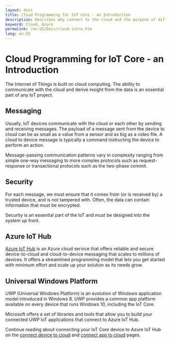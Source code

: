 ```yaml
---
layout: docs
title: Cloud Programming for IoT Core - an Introduction
description: Describes why connect to the cloud and the purpose of different applicable Azure services
keyword: Cloud, Azure
permalink: /en-US/Docs/cloud-intro.htm
lang: en-US
---
```


# Cloud Programming for IoT Core - an Introduction

The Internet of Things is built on cloud computing. The ability to communicate
with the cloud and derive insight from the data is an essential part of any IoT
project.

## Messaging

Usually, IoT devices communicate with the cloud or each other by sending and
receiving messages. The payload of a message sent from the device to cloud can 
be as small as a value from a sensor and as big as a video file. A cloud to
device message is typically a command instructing the device to perform an action.


Message-passing communication patterns vary in complexity ranging from simple 
one-way messaging to more complex protocols such as request-response or 
transactional protocols such as the two-phase commit.

## Security

For each message, we must ensure that it comes from (or is received by) a
trusted device, and is not tampered with. Often, the data can contain
information that must be encrypted.

Security is an essential part of the IoT and must be designed into the system up
front.

## Azure IoT Hub

[Azure IoT Hub](https://azure.microsoft.com/en-us/services/iot-hub/) is an
Azure cloud service that offers reliable and secure device-to-cloud
and cloud-to-device messaging that scales to millions of devices. It offers a
streamlined programming model that lets you get started with minimum effort and
scale up your solution as its needs grow.

## Universal Windows Platform

UWP (Universal Windows Platform) is an evolution of Windows application model
introduced in Windows 8. UWP provides a common app platform available on every
device that runs Windows 10, including the IoT Core.

Microsoft offers a set of libraries and tools that allow you to build your
connected UWP IoT applications that connect to Azure IoT Hub.

Continue reading about connecting your IoT Core device to Azure IoT Hub on the
[connect device to cloud](connect_device_to_cloud.htm) and [connect app to cloud](connect_app_to_cloud.htm) pages.
